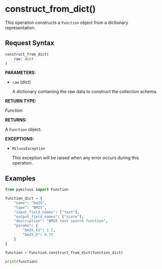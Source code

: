# construct_from_dict()

This operation constructs a `Function` object from a dictionary representation.

## Request Syntax

```python
construct_from_dict(
    raw: dict
)
```

**PARAMETERS:**

- `raw` (*dict*)

    A dictionary containing the raw data to construct the collection schema.

**RETURN TYPE:**

*Function*

**RETURNS:**

A `Function` object.

**EXCEPTIONS:**

- `MilvusException`

    This exception will be raised when any error occurs during this operation.

## Examples

```python
from pymilvus import Function  

function_dict = {  
    "name": "bm25",  
    "type": "BM25",  
    "input_field_names": ["text"],  
    "output_field_names": ["score"],  
    "description": "BM25 text search function",  
    "params": {  
        "bm25_k1": 1.2,  
        "bm25_b": 0.75  
    }  
}  

function = Function.construct_from_dict(function_dict)  

print(function)
```

